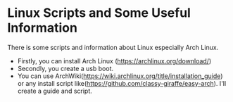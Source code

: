 # Linux Scripts and Some Useful Information

There is some scripts and information about Linux especially Arch Linux.
- Firstly, you can install Arch Linux (https://archlinux.org/download/)
- Secondly, you create a usb boot.
- You can use ArchWiki(https://wiki.archlinux.org/title/installation_guide) or any install script like(https://github.com/classy-giraffe/easy-arch). I'll create a guide and script.

  
   